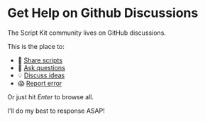 # Get Help on Github Discussions

The Script Kit community lives on GitHub discussions.

This is the place to:

- 🥰 [Share scripts](https://github.com/johnlindquist/kit/discussions/categories/share)
- 🙏 [Ask questions](https://github.com/johnlindquist/kit/discussions/categories/q-a)
- 💡 [Discuss ideas](https://github.com/johnlindquist/kit/discussions/categories/ideas)
- 😱 [Report error](https://github.com/johnlindquist/kit/discussions/categories/error)

Or just hit _Enter_ to browse all.

I'll do my best to response ASAP!
